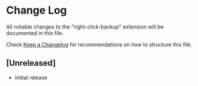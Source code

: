# Change Log

All notable changes to the "right-click-backup" extension will be documented in this file.

Check [Keep a Changelog](http://keepachangelog.com/) for recommendations on how to structure this file.

## [Unreleased]

- Initial release